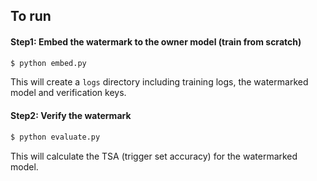 ## To run

#### Step1: Embed the watermark to the owner model (train from scratch) 

```python
$ python embed.py 
```
This will create a `logs` directory including training logs, the watermarked model and verification keys. 


#### Step2: Verify the watermark

```python
$ python evaluate.py 
```
This will calculate the TSA (trigger set accuracy) for the watermarked model. 
